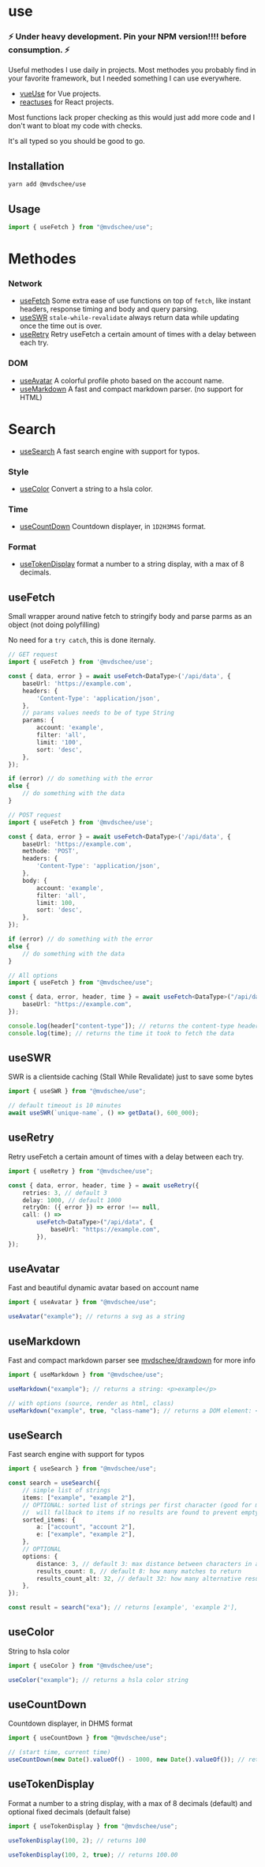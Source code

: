 # use

### ⚡️ Under heavy development. Pin your NPM version!!!! before consumption. ⚡️

Useful methodes I use daily in projects.
Most methodes you probably find in your favorite framework, but I needed something I can use everywhere.

-   [vueUse](https://vueuse.org/) for Vue projects.
-   [reactuses](https://www.reactuse.com/) for React projects.

Most functions lack proper checking as this would just add more code and I don't want to bloat my code with checks.

It's all typed so you should be good to go.

## Installation

```bash
yarn add @mvdschee/use
```

## Usage

```js
import { useFetch } from "@mvdschee/use";
```

# Methodes

### Network

-   [useFetch](#useFetch) Some extra ease of use functions on top of `fetch`, like instant headers, response timing and body and query parsing.
-   [useSWR](#useSWR) `stale-while-revalidate` always return data while updating once the time out is over.
-   [useRetry](#useRetry) Retry useFetch a certain amount of times with a delay between each try.

### DOM

-   [useAvatar](#useAvatar) A colorful profile photo based on the account name.
-   [useMarkdown](#useMarkdown) A fast and compact markdown parser. (no support for HTML)

# Search

-   [useSearch](#useSearch) A fast search engine with support for typos.

### Style

-   [useColor](#useColor) Convert a string to a hsla color.

### Time

-   [useCountDown](#useCountDown) Countdown displayer, in `1D2H3M4S` format.

### Format

-   [useTokenDisplay](#useTokenDisplay) format a number to a string display, with a max of 8 decimals.

## useFetch

Small wrapper around native fetch to stringify body and parse parms as an object (not doing polyfilling)

No need for a `try catch`, this is done iternaly.

```ts
// GET request
import { useFetch } from '@mvdschee/use';

const { data, error } = await useFetch<DataType>('/api/data', {
    baseUrl: 'https://example.com',
    headers: {
        'Content-Type': 'application/json',
    },
    // params values needs to be of type String
    params: {
        account: 'example',
        filter: 'all',
        limit: '100',
        sort: 'desc',
    },
});

if (error) // do something with the error
else {
    // do something with the data
}
```

```ts
// POST request
import { useFetch } from '@mvdschee/use';

const { data, error } = await useFetch<DataType>('/api/data', {
    baseUrl: 'https://example.com',
    methode: 'POST',
    headers: {
        'Content-Type': 'application/json',
    },
    body: {
        account: 'example',
        filter: 'all',
        limit: 100,
        sort: 'desc',
    },
});

if (error) // do something with the error
else {
    // do something with the data
}
```

```ts
// All options
import { useFetch } from "@mvdschee/use";

const { data, error, header, time } = await useFetch<DataType>("/api/data", {
    baseUrl: "https://example.com",
});

console.log(header["content-type"]); // returns the content-type header
console.log(time); // returns the time it took to fetch the data
```

## useSWR

SWR is a clientside caching (Stall While Revalidate) just to save some bytes

```ts
import { useSWR } from "@mvdschee/use";

// default timeout is 10 minutes
await useSWR(`unique-name`, () => getData(), 600_000);
```

## useRetry

Retry useFetch a certain amount of times with a delay between each try.

```ts
import { useRetry } from "@mvdschee/use";

const { data, error, header, time } = await useRetry({
    retries: 3, // default 3
    delay: 1000, // default 1000
    retryOn: ({ error }) => error !== null,
    call: () =>
        useFetch<DataType>("/api/data", {
            baseUrl: "https://example.com",
        }),
});
```

## useAvatar

Fast and beautiful dynamic avatar based on account name

```ts
import { useAvatar } from "@mvdschee/use";

useAvatar("example"); // returns a svg as a string
```

## useMarkdown

Fast and compact markdown parser
see [mvdschee/drawdown](https://github.com/mvdschee/drawdown) for more info

```ts
import { useMarkdown } from "@mvdschee/use";

useMarkdown("example"); // returns a string: <p>example</p>

// with options (source, render as html, class)
useMarkdown("example", true, "class-name"); // returns a DOM element: <div class="class-name"><p>example</p></div>
```

## useSearch

Fast search engine with support for typos

```ts
import { useSearch } from "@mvdschee/use";

const search = useSearch({
    // simple list of strings
    items: ["example", "example 2"],
    // OPTIONAL: sorted list of strings per first character (good for many items)
    //  will fallback to items if no results are found to prevent empty results
    sorted_items: {
        a: ["account", "account 2"],
        e: ["example", "example 2"],
    },
    // OPTIONAL
    options: {
        distance: 3, // default 3: max distance between characters in a typo
        results_count: 8, // default 8: how many matches to return
        results_count_alt: 32, // default 32: how many alternative results with typos to look up (caped to results_count)
    },
});

const result = search("exa"); // returns [example', 'example 2'],
```

## useColor

String to hsla color

```ts
import { useColor } from "@mvdschee/use";

useColor("example"); // returns a hsla color string
```

## useCountDown

Countdown displayer, in DHMS format

```ts
import { useCountDown } from "@mvdschee/use";

// (start time, current time)
useCountDown(new Date().valueOf() - 1000, new Date().valueOf()); // returns 1S
```

## useTokenDisplay

Format a number to a string display, with a max of 8 decimals (default)
and optional fixed decimals (default false)

```ts
import { useTokenDisplay } from "@mvdschee/use";

useTokenDisplay(100, 2); // returns 100

useTokenDisplay(100, 2, true); // returns 100.00
```